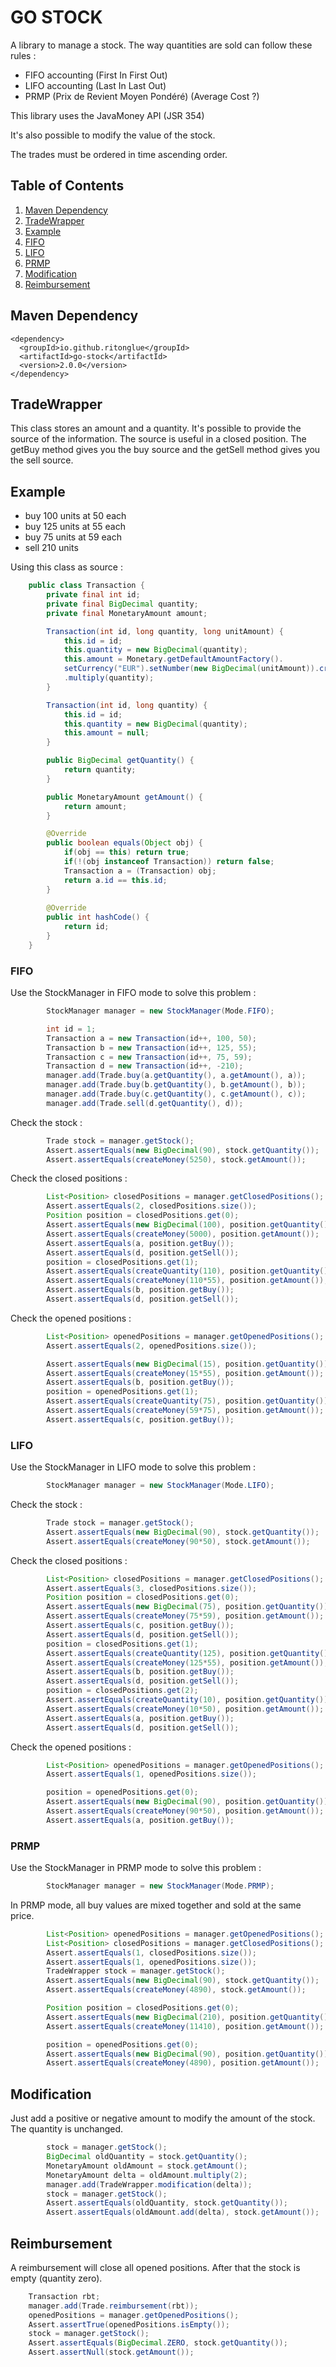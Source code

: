 # GO STOCK
A library to manage a stock. The way quantities are sold can follow these rules :
- FIFO accounting (First In First Out)
- LIFO accounting (Last In Last Out)
- PRMP (Prix de Revient Moyen Pondéré) (Average Cost ?)

This library uses the JavaMoney API (JSR 354)

It's also possible to modify the value of the stock.

The trades must be ordered in time ascending order.

## Table of Contents
1. [Maven Dependency](#maven-dependency)
2. [TradeWrapper](#tradewrapper)
3. [Example](#example)
  1. [FIFO](#fifo)
  2. [LIFO](#lifo)
  3. [PRMP](#prmp)
4. [Modification](#modification)
5. [Reimbursement](#reimbursement)

## Maven Dependency
````
<dependency>
  <groupId>io.github.ritonglue</groupId>
  <artifactId>go-stock</artifactId>
  <version>2.0.0</version>
</dependency>
````

## TradeWrapper
This class stores an amount and a quantity. It's possible to provide the source of the information. The source is useful in a closed position. The getBuy method gives you the buy source and the getSell method gives you the sell source.


## Example
- buy 100 units at 50 each
- buy 125 units at 55 each
- buy 75 units at 59 each
- sell 210 units

Using this class as source :

``` java
	public class Transaction {
		private final int id;
		private final BigDecimal quantity;
		private final MonetaryAmount amount;

		Transaction(int id, long quantity, long unitAmount) {
			this.id = id;
			this.quantity = new BigDecimal(quantity);
			this.amount = Monetary.getDefaultAmountFactory().
			setCurrency("EUR").setNumber(new BigDecimal(unitAmount)).create()
			.multiply(quantity);
		}

		Transaction(int id, long quantity) {
			this.id = id;
			this.quantity = new BigDecimal(quantity);
			this.amount = null;
		}

		public BigDecimal getQuantity() {
			return quantity;
		}

		public MonetaryAmount getAmount() {
			return amount;
		}

		@Override
		public boolean equals(Object obj) {
			if(obj == this) return true;
			if(!(obj instanceof Transaction)) return false;
			Transaction a = (Transaction) obj;
			return a.id == this.id;
		}
		
		@Override
		public int hashCode() {
			return id;
		}
	}
```

### FIFO
Use the StockManager in FIFO mode to solve this problem :

``` java
		StockManager manager = new StockManager(Mode.FIFO);
```

``` Java
		int id = 1;
		Transaction a = new Transaction(id++, 100, 50);
		Transaction b = new Transaction(id++, 125, 55);
		Transaction c = new Transaction(id++, 75, 59);
		Transaction d = new Transaction(id++, -210);
		manager.add(Trade.buy(a.getQuantity(), a.getAmount(), a));
		manager.add(Trade.buy(b.getQuantity(), b.getAmount(), b));
		manager.add(Trade.buy(c.getQuantity(), c.getAmount(), c));
		manager.add(Trade.sell(d.getQuantity(), d));
```
Check the stock :

``` Java
		Trade stock = manager.getStock();
		Assert.assertEquals(new BigDecimal(90), stock.getQuantity());
		Assert.assertEquals(createMoney(5250), stock.getAmount());
```

Check the closed positions :

``` Java
		List<Position> closedPositions = manager.getClosedPositions();
		Assert.assertEquals(2, closedPositions.size());
		Position position = closedPositions.get(0);
		Assert.assertEquals(new BigDecimal(100), position.getQuantity());
		Assert.assertEquals(createMoney(5000), position.getAmount());
		Assert.assertEquals(a, position.getBuy());
		Assert.assertEquals(d, position.getSell());
		position = closedPositions.get(1);
		Assert.assertEquals(createQuantity(110), position.getQuantity());
		Assert.assertEquals(createMoney(110*55), position.getAmount());
		Assert.assertEquals(b, position.getBuy());
		Assert.assertEquals(d, position.getSell());
```

Check the opened positions :

``` java
		List<Position> openedPositions = manager.getOpenedPositions();
		Assert.assertEquals(2, openedPositions.size());

		Assert.assertEquals(new BigDecimal(15), position.getQuantity());
		Assert.assertEquals(createMoney(15*55), position.getAmount());
		Assert.assertEquals(b, position.getBuy());
		position = openedPositions.get(1);
		Assert.assertEquals(createQuantity(75), position.getQuantity());
		Assert.assertEquals(createMoney(59*75), position.getAmount());
		Assert.assertEquals(c, position.getBuy());
```

### LIFO
Use the StockManager in LIFO mode to solve this problem :

``` java
		StockManager manager = new StockManager(Mode.LIFO);
```
Check the stock :

``` java
		Trade stock = manager.getStock();
		Assert.assertEquals(new BigDecimal(90), stock.getQuantity());
		Assert.assertEquals(createMoney(90*50), stock.getAmount());
```
Check the closed positions :

``` java
		List<Position> closedPositions = manager.getClosedPositions();
		Assert.assertEquals(3, closedPositions.size());
		Position position = closedPositions.get(0);
		Assert.assertEquals(new BigDecimal(75), position.getQuantity());
		Assert.assertEquals(createMoney(75*59), position.getAmount());
		Assert.assertEquals(c, position.getBuy());
		Assert.assertEquals(d, position.getSell());
		position = closedPositions.get(1);
		Assert.assertEquals(createQuantity(125), position.getQuantity());
		Assert.assertEquals(createMoney(125*55), position.getAmount());
		Assert.assertEquals(b, position.getBuy());
		Assert.assertEquals(d, position.getSell());
		position = closedPositions.get(2);
		Assert.assertEquals(createQuantity(10), position.getQuantity());
		Assert.assertEquals(createMoney(10*50), position.getAmount());
		Assert.assertEquals(a, position.getBuy());
		Assert.assertEquals(d, position.getSell());
```
Check the opened positions :

``` java
		List<Position> openedPositions = manager.getOpenedPositions();
		Assert.assertEquals(1, openedPositions.size());

		position = openedPositions.get(0);
		Assert.assertEquals(new BigDecimal(90), position.getQuantity());
		Assert.assertEquals(createMoney(90*50), position.getAmount());
		Assert.assertEquals(a, position.getBuy());
```

### PRMP
Use the StockManager in PRMP mode to solve this problem :

``` java
		StockManager manager = new StockManager(Mode.PRMP);
```

In PRMP mode, all buy values are mixed together and sold at the same price.

``` java
		List<Position> openedPositions = manager.getOpenedPositions();
		List<Position> closedPositions = manager.getClosedPositions();
		Assert.assertEquals(1, closedPositions.size());
		Assert.assertEquals(1, openedPositions.size());
		TradeWrapper stock = manager.getStock();
		Assert.assertEquals(new BigDecimal(90), stock.getQuantity());
		Assert.assertEquals(createMoney(4890), stock.getAmount());
```

``` java
		Position position = closedPositions.get(0);
		Assert.assertEquals(new BigDecimal(210), position.getQuantity());
		Assert.assertEquals(createMoney(11410), position.getAmount());
```

``` java
		position = openedPositions.get(0);
		Assert.assertEquals(new BigDecimal(90), position.getQuantity());
		Assert.assertEquals(createMoney(4890), position.getAmount());
```

## Modification
Just add a positive or negative amount to modify the amount of the stock. The quantity is unchanged.

``` java
		stock = manager.getStock();
		BigDecimal oldQuantity = stock.getQuantity();
		MonetaryAmount oldAmount = stock.getAmount();
		MonetaryAmount delta = oldAmount.multiply(2);
		manager.add(TradeWrapper.modification(delta));
		stock = manager.getStock();
		Assert.assertEquals(oldQuantity, stock.getQuantity());
		Assert.assertEquals(oldAmount.add(delta), stock.getAmount());
```

## Reimbursement
A reimbursement will close all opened positions. After that the stock is empty (quantity zero).

``` java
	Transaction rbt;
	manager.add(Trade.reimbursement(rbt));
	openedPositions = manager.getOpenedPositions();
	Assert.assertTrue(openedPositions.isEmpty());
	stock = manager.getStock();
	Assert.assertEquals(BigDecimal.ZERO, stock.getQuantity());
	Assert.assertNull(stock.getAmount());
```